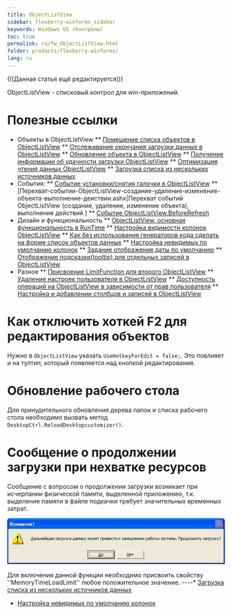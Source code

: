 ```yaml
---
title: ObjectListView
sidebar: flexberry-winforms_sidebar
keywords: Windows UI (Контролы)
toc: true
permalink: ru/fw_ObjectListView.html
folder: products/flexberry-winforms/
lang: ru
---
```


(((Данная статья ещё редактируется)))

ObjectListView - списковый контрол для win-приложений.

# Полезные ссылки
* Объекты в ObjectListView
** [Помещение списка объектов в ObjectListView](put-list-objects-in--object-list-view.html)
** [Отслеживание окончания загрузки данных в ObjectListView](end-load-data-in--object-list-view.html)
** [Обновление объекта в ObjectListView](updating-object-in--o-l-v.html)
** [Получение информации об удачности загрузки ОbjectListView](after-fill-data-event-args.html)
** [Оптимизация чтения данных ObjectListView](object-list-view-optimization.html)
** [Загрузка списка из нескольких источников данных](прикладные-системы_Загрузка-списка-из-нескольких-источников.html)
* События:
** [Событие установки/снятия галочки в ObjectListView](event-installing-removing-a-check-in--object-list-view.html)
** [Перехват-событии-ObjectListView-создание-удаление-изменение-объекта-выполнение-деиствии.ashx|Перехват событий ObjectListView (создание, удаление, изменение объекта), выполнение действий ] 
** [Событие ObjectListView.BeforeRefresh](object-list-view_Before-refresh.html)
* Дизайн и функциональность
** [ObjectListView, основная функциональность в RunTime](object-list-view-basic-functionality-in--run-time.html)
** [Настройка видимости колонок ObjectListView](object-list-view-column-visibility-customization.html)
** [Как без использования генераторов кода сделать на форме список объектов данных](make-a-list-of-data-objects-without-generators.html)
** [Настройка невидимых по умолчанию колонок](прикладные-системы_Настроика-невидимых-по-умолчанию-колонок-использование-атрибута--default-visible.html)
** [Задание отображения даты по умолчанию](Формат-отображения-даты-по-умолчанию.html)
** [Отображение подсказки(tooltip) для отдельных записей в ObjectListView ](object-list-view-tool-tip.html)
* Разное
** [Присвоение LimitFunction для второго ObjectListView](assigning--limit-function-second--object-list-view.html)
** [Удаление настроек пользователя в ObjectListView](delete-columns-settings-object-list-view.html)
** [Доступность операций на ObjectListView в зависимости от прав пользователя](object-list-view-rights.html)
** [Настройка и добавлении столбцов и записей в ObjectListView](object-list-view-in--desktop-ctrl.html)

# Как отключить хоткей F2 для редактирования объектов
Нужно в `ObjectListView` указать `UseHotkeyForEdit = false;`. Это повлияет и на тултип, который появляется над кнопкой редактирования.

# Обновление рабочего стола
Для принудительного обновления дерева папок и списка рабочего стола необходимо вызвать метод `DesktopCtrl.ReloadDesktopcustomizer()`.

# Сообщение о продолжении загрузки при нехватке ресурсов
Сообщение с вопросом о продолжении загрузки возникает при исчерпании физической памяти, выделенной приложению, т.к. выделение памяти в файле подкачки требует значительных временных затрат.



![](/images/pages/products/flexberry-winforms/controls/olv/load-question.jpg)



Для включения данной функции необходимо присвоить свойству ''MemoryTimeLoadLimit'' любое положительное значение.
----* [Загрузка списка из нескольких источников данных](прикладные-системы_Загрузка-списка-из-нескольких-источников.html)
* [Настройка невидимых по умолчанию колонок](прикладные-системы_Настроика-невидимых-по-умолчанию-колонок-использование-атрибута--default-visible.html)